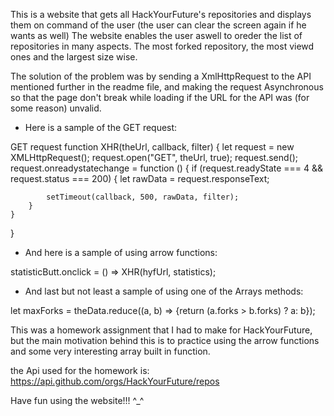 This is a website that gets all HackYourFuture's repositories and displays them on command of the user (the user can clear the screen again if he wants as well)
The website enables the user aswell to oreder the list of repositories in many aspects. The most forked repository, the most viewd ones and the largest size wise.


The solution of the problem was by sending a XmlHttpRequest to the API mentioned further in the readme file, and making the request Asynchronous so that the page don't break while loading if the URL for the API was (for some reason) unvalid.



- Here is a sample of the GET request:

GET request
function XHR(theUrl, callback, filter) {
    let request = new XMLHttpRequest();
    request.open("GET", theUrl, true);
    request.send();
    request.onreadystatechange = function () {
        if (request.readyState === 4 && request.status === 200) {
            let rawData = request.responseText;

            setTimeout(callback, 500, rawData, filter);
        }
    }
}


- And here is a sample of using arrow functions:

statisticButt.onclick = () => XHR(hyfUrl, statistics);



- And last but not least a sample of using one of the Arrays methods:

let maxForks = theData.reduce((a, b) => {return (a.forks > b.forks) ? a: b});




This was a homework assignment that I had to make for HackYourFuture, but the main motivation behind this is to practice using the arrow functions and some very interesting array built in function.


the Api used for the homework is: 
https://api.github.com/orgs/HackYourFuture/repos

Have fun using the website!!! ^_^
